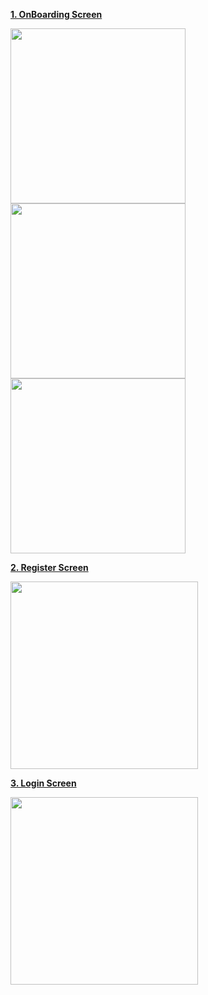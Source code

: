 **[1. OnBoarding Screen](url)**

<img src="https://user-images.githubusercontent.com/58812384/176411576-8f20e7f0-f72c-4240-9254-ba7d5654d343.jpg" width="280"/>  <img src="https://user-images.githubusercontent.com/58812384/176411568-b2e5e3d8-f2ce-490b-b8f9-60433392b5e6.jpg" width="280"/>    <img src="https://user-images.githubusercontent.com/58812384/176411564-9d48ad81-1b65-42b8-bee7-8e5c76d708df.jpg" width="280"/>



**[2. Register Screen](url)**

<img src="https://user-images.githubusercontent.com/58812384/176411536-c7d669f2-5016-45d2-8ab6-76d286449533.jpg" width="300"/>



**[3. Login Screen](url)**

<img src="https://user-images.githubusercontent.com/58812384/176411548-d30ee558-e993-4eac-ac52-fd0c18014368.jpg" width="300"/>
